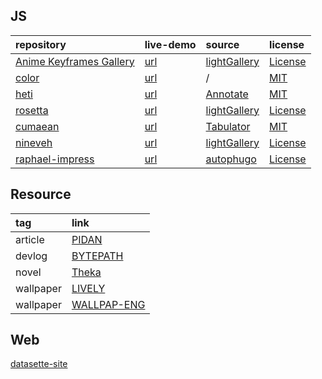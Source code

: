 ## JS

|repository|live-demo|source|license|
|:-|:-|:-|:-|
|[Anime Keyframes Gallery](https://github.com/scillidan/anime-keyframes-gallery)|[url](https://gm-anime-keyframes-gallery.vercel.app)|[lightGallery](//www.lightgalleryjs.com/)|[License](//www.lightgalleryjs.com/license)|
|[color](https://github.com/scillidan/color)|[url](https://scillidan.github.io/color)|/|[MIT](https://github.com/scillidan/color/blob/main/LICENSE)|
|[heti](https://github.com/scillidan/annotate)|[url](https://scillidan.github.io/annotate)|[Annotate](https://github.com/molly/annotate)|[MIT](https://github.com/molly/annotate/blob/main/LICENSE)|
|[rosetta](https://github.com/scillidan/rosetta)|[url](https://scillidan.github.io/rosetta)|[lightGallery](//www.lightgalleryjs.com/)|[License](//www.lightgalleryjs.com/license)|
|[cumaean](https://github.com/scillidan/cumaean)|[url](https://scillidan.github.io/cumaean)|[Tabulator](//tabulator.info/)|[MIT](//tabulator.info/docs/5.5/license)|
|[nineveh](https://github.com/scillidan/BYYA-site/blob/main/content.zh/docs/nineveh/_index.md?plain=1)|[url](https://scillidan.github.io/BYYA-site/docs/nineveh)|[lightGallery](//www.lightgalleryjs.com/)|[License](//www.lightgalleryjs.com/license)|
|[raphael-impress](https://github.com/scillidan/raphael-impress)|[url](https://scillidan.github.io/raphael-impress)|[autophugo](https://github.com/kc0bfv/autophugo)|[License](https://github.com/kc0bfv/autophugo/blob/main/LICENSE.md)|

## Resource

|tag|link|
|:-|:-|
|article|[PIDAN](https://scillidan.github.io/PIDAN-journal)|
|devlog|[BYTEPATH](https://scillidan.github.io/BYTEPATH-blogs)|
|novel|[Theka](https://scillidan.github.io/Theka/)|
|wallpaper|[LIVELY](https://github.com/scillidan/LIVELY-resource/blob/main/table.md)|
|wallpaper|[WALLPAP-ENG](https://github.com/scillidan/WALLPAP-ENG-resource/blob/main/table.md)|

## Web

[datasette-site](https://scillidan-datasette.vercel.app)
